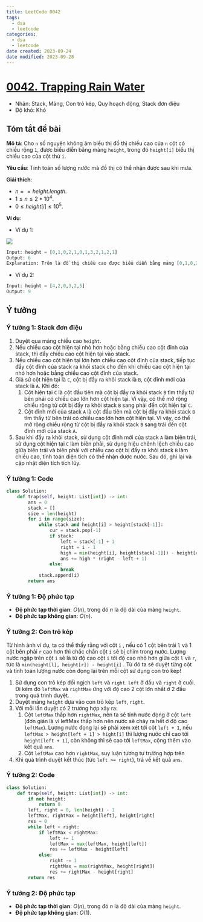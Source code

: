 ```yaml
---
title: LeetCode 0042
tags:
  - dsa
  - leetcode
categories:
  - dsa
  - leetcode
date created: 2023-09-24
date modified: 2023-09-28
---
```


# [0042. Trapping Rain Water](https://leetcode.com/problems/trapping-rain-water/)

- Nhãn: Stack, Mảng, Con trỏ kép, Quy hoạch động, Stack đơn điệu
- Độ khó: Khó

## Tóm tắt đề bài

**Mô tả**: Cho `n` số nguyên không âm biểu thị đồ thị chiều cao của `n` cột có chiều rộng `1`, được biểu diễn bằng mảng `height`, trong đó `height[i]` biểu thị chiều cao của cột thứ `i`.

**Yêu cầu**: Tính toán số lượng nước mà đồ thị có thể nhận được sau khi mưa.

**Giải thích**:

- $n == height.length$.
- $1 \le n \le 2 * 10^4$.
- $0 \le height[i] \le 10^5$.

**Ví dụ**:

- Ví dụ 1:

![](https://assets.leetcode-cn.com/aliyun-lc-upload/uploads/2018/10/22/rainwatertrap.png)

```python
Input: height = [0,1,0,2,1,0,1,3,2,1,2,1]
Output: 6
Explanation: Trên là đồ thị chiều cao được biểu diễn bằng mảng [0,1,0,2,1,0,1,3,2,1,2,1]. Trong trường hợp này, có thể nhận được 6 đơn vị nước (phần màu xanh biểu thị nước mưa).
```

- Ví dụ 2:

```python
Input: height = [4,2,0,3,2,5]
Output: 9
```

## Ý tưởng

### Ý tưởng 1: Stack đơn điệu

1. Duyệt qua mảng chiều cao `height`.
2. Nếu chiều cao cột hiện tại nhỏ hơn hoặc bằng chiều cao cột đỉnh của stack, thì đẩy chiều cao cột hiện tại vào stack.
3. Nếu chiều cao cột hiện tại lớn hơn chiều cao cột đỉnh của stack, tiếp tục đẩy cột đỉnh của stack ra khỏi stack cho đến khi chiều cao cột hiện tại nhỏ hơn hoặc bằng chiều cao cột đỉnh của stack.
4. Giả sử cột hiện tại là `C`, cột bị đẩy ra khỏi stack là `B`, cột đỉnh mới của stack là `A`. Khi đó:
	1. Cột hiện tại `C` là cột đầu tiên mà cột bị đẩy ra khỏi stack `B` tìm thấy từ bên phải có chiều cao lớn hơn cột hiện tại. Vì vậy, có thể mở rộng chiều rộng từ cột bị đẩy ra khỏi stack `B` sang phải đến cột hiện tại `C`.
	2. Cột đỉnh mới của stack `A` là cột đầu tiên mà cột bị đẩy ra khỏi stack `B` tìm thấy từ bên trái có chiều cao lớn hơn cột hiện tại. Vì vậy, có thể mở rộng chiều rộng từ cột bị đẩy ra khỏi stack `B` sang trái đến cột đỉnh mới của stack `A`.
5. Sau khi đẩy ra khỏi stack, sử dụng cột đỉnh mới của stack `A` làm biên trái, sử dụng cột hiện tại `C` làm biên phải, sử dụng hiệu chênh lệch chiều cao giữa biên trái và biên phải với chiều cao cột bị đẩy ra khỏi stack `B` làm chiều cao, tính toán diện tích có thể nhận được nước. Sau đó, ghi lại và cập nhật diện tích tích lũy.

### Ý tưởng 1: Code

```python
class Solution:
    def trap(self, height: List[int]) -> int:
        ans = 0
        stack = []
        size = len(height)
        for i in range(size):
            while stack and height[i] > height[stack[-1]]:
                cur = stack.pop(-1)
                if stack:
                    left = stack[-1] + 1
                    right = i - 1
                    high = min(height[i], height[stack[-1]]) - height[cur]
                    ans += high * (right - left + 1)
                else:
                    break
            stack.append(i)
        return ans
```

### Ý tưởng 1: Độ phức tạp

- **Độ phức tạp thời gian**: $O(n)$, trong đó $n$ là độ dài của mảng `height`.
- **Độ phức tạp không gian**: $O(n)$.

### Ý tưởng 2: Con trỏ kép

Từ hình ảnh ví dụ, ta có thể thấy rằng với cột `i` , nếu có 1 cột bên trái `l` và 1 cột bên phải `r` cao hơn thì chắc chắn cột `i` sẽ bị chìm trong nước. Lượng nước ngập trên cột `i` sẽ là từ độ cao cột `i` tới độ cao nhỏ hơn giữa cột `l` và `r`, tức là `min(height[l], height[r]) - height[i]` . Từ đó ta sẽ duyệt từng cột và tính toán lượng nước còn đọng lại trên mỗi cột sử dụng con trỏ kép!

1. Sử dụng con trỏ kép đối ngịch `left` và `right`. `left` ở đầu và `right` ở cuối. Đi kèm đó `leftMax` và `rightMax` ứng với độ cao 2 cột lớn nhất ở 2 đầu trong quá trình duyệt.
2. Duyệt mảng `height` dựa vào con trỏ kép `left`, `right`.
3. Với mỗi lần duyệt có 2 trường hợp xảy ra:
	1. Cột `leftMax` thấp hơn `rightMax`, nên ta sẽ tính nước đọng ở cột `left` (đơn giản là vì leftMax thấp hơn nên nước sẽ chảy ra hết ở độ cao `leftMax`). Lượng nước đọng lại sẽ phải xem xét tới cột `left + 1`, nếu `leftMax > height[left + 1] > hight[i]` thì lượng nước chỉ cao tới `height[left + 1]`, còn không thì sẽ cao tới `leftMax`, cộng thêm vào kết quả `ans`.
	2. Cột `leftMax` cao hơn `rightMax`, suy luận tương tự trường hợp trên
4. Khi quá trình duyệt kết thúc (tức `left >= right`), trả về kết quả `ans`.

### Ý tưởng 2: Code

```python
class Solution:
    def trap(self, height: List[int]) -> int:
        if not height:
            return 0
        left, right = 0, len(height) - 1
        leftMax, rightMax = height[left], height[right]
        res = 0
        while left < right:
            if leftMax < rightMax:
                left += 1
                leftMax = max(leftMax, height[left])
                res += leftMax - height[left]
            else:
                right -= 1
                rightMax = max(rightMax, height[right])
                res += rightMax - height[right]
        return res
```

### Ý tưởng 2: Độ phức tạp

- **Độ phức tạp thời gian**: $O(n)$, trong đó $n$ là độ dài của mảng `height`.
- **Độ phức tạp không gian**: $O(1)$.
